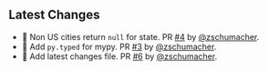 
## Latest Changes

* 🐛 Non US cities return `null` for state. PR [#4](https://github.com/zschumacher/setlist-fm-client/pull/4) by [@zschumacher](https://github.com/zschumacher).
* 🔧 Add `py.typed` for mypy. PR [#3](https://github.com/zschumacher/setlist-fm-client/pull/3) by [@zschumacher](https://github.com/zschumacher).
* 🔧 Add latest changes file. PR [#6](https://github.com/zschumacher/setlist-fm-client/pull/6) by [@zschumacher](https://github.com/zschumacher).

